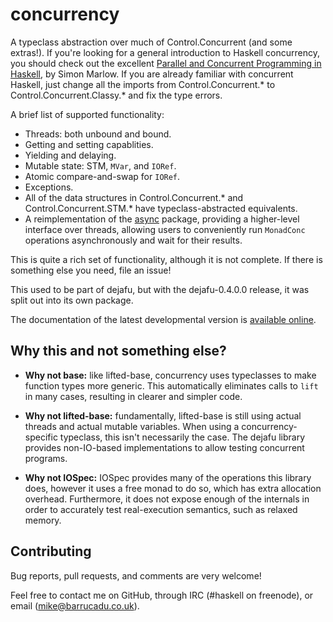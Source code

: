 concurrency
===========

A typeclass abstraction over much of Control.Concurrent (and some
extras!). If you're looking for a general introduction to Haskell
concurrency, you should check out the excellent [Parallel and
Concurrent Programming in Haskell][parconc], by Simon Marlow. If you
are already familiar with concurrent Haskell, just change all the
imports from Control.Concurrent.* to Control.Concurrent.Classy.* and
fix the type errors.

A brief list of supported functionality:

- Threads: both unbound and bound.
- Getting and setting capablities.
- Yielding and delaying.
- Mutable state: STM, `MVar`, and `IORef`.
- Atomic compare-and-swap for `IORef`.
- Exceptions.
- All of the data structures in Control.Concurrent.* and
  Control.Concurrent.STM.* have typeclass-abstracted equivalents.
- A reimplementation of the [async][] package, providing a
  higher-level interface over threads, allowing users to conveniently
  run `MonadConc` operations asynchronously and wait for their
  results.

This is quite a rich set of functionality, although it is not
complete. If there is something else you need, file an issue!

This used to be part of dejafu, but with the dejafu-0.4.0.0 release,
it was split out into its own package.

The documentation of the latest developmental version is
[available online][docs].

Why this and not something else?
--------------------------------

- **Why not base:** like lifted-base, concurrency uses typeclasses to
  make function types more generic. This automatically eliminates
  calls to `lift` in many cases, resulting in clearer and simpler
  code.

- **Why not lifted-base:** fundamentally, lifted-base is still using
  actual threads and actual mutable variables. When using a
  concurrency-specific typeclass, this isn't necessarily the case. The
  dejafu library provides non-IO-based implementations to allow
  testing concurrent programs.

- **Why not IOSpec:** IOSpec provides many of the operations this
  library does, however it uses a free monad to do so, which has extra
  allocation overhead. Furthermore, it does not expose enough of the
  internals in order to accurately test real-execution semantics, such
  as relaxed memory.

Contributing
------------

Bug reports, pull requests, and comments are very welcome!

Feel free to contact me on GitHub, through IRC (#haskell on freenode),
or email (mike@barrucadu.co.uk).

[docs]:    https://docs.barrucadu.co.uk/concurrency/dejafu-0.4
[async]:   https://hackage.haskell.org/package/async
[parconc]: http://chimera.labs.oreilly.com/books/1230000000929
